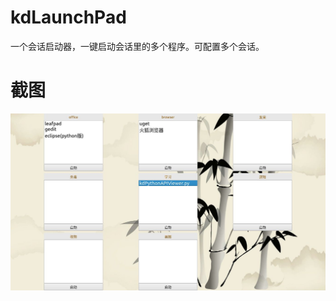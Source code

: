 # kdLaunchPad
一个会话启动器，一键启动会话里的多个程序。可配置多个会话。

# 截图
![kdLaunchPad_screenshot](/screenshot/screen-2019-03-04-22-52-46.png.jpg "截图")
